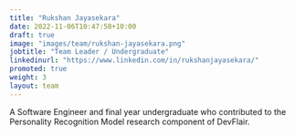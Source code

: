 ```yaml
---
title: "Rukshan Jayasekara"
date: 2022-11-06T10:47:58+10:00
draft: true
image: "images/team/rukshan-jayasekara.png"
jobtitle: "Team Leader / Undergraduate"
linkedinurl: "https://www.linkedin.com/in/rukshanjayasekara/"
promoted: true
weight: 3
layout: team
---
```


A Software Engineer and final year undergraduate who contributed to the Personality Recognition Model research component of DevFlair.

